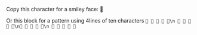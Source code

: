 Copy this character for a smiley face: 

Or this block for a pattern using 4lines of ten characters
`    \n     \n    \n     `
